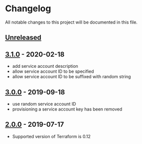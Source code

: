 # Changelog

All notable changes to this project will be documented in this file.

## [Unreleased]

## [3.1.0] - 2020-02-18

- add service account description
- allow service account ID to be specified
- allow service account ID to be suffixed with random string

## [3.0.0] - 2019-09-18

- use random service account ID
- provisioning a service account key has been removed

## [2.0.0] - 2019-07-17

- Supported version of Terraform is 0.12

[Unreleased]: https://github.com/nephosolutions/terraform-google-gcp-project/compare/v3.1.0...HEAD
[3.1.0]: https://github.com/nephosolutions/terraform-google-gcp-project/compare/v3.0.0...v3.1.0
[3.0.0]: https://github.com/nephosolutions/terraform-google-gcp-project/compare/v2.0.0...v3.0.0
[2.0.0]: https://github.com/nephosolutions/terraform-google-gcp-project/compare/v1.1.0...v2.0.0
[1.1.0]: https://github.com/nephosolutions/terraform-google-gcp-project/compare/v1.0.0...v1.1.0
[1.0.0]: https://github.com/nephosolutions/terraform-google-gcp-project/compare/v0.1.0...v1.0.0
[0.1.0]: https://github.com/nephosolutions/terraform-google-gcp-project/releases/tag/v0.1.0
